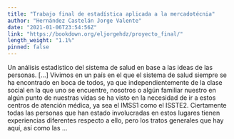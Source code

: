 ```yaml
---
title: "Trabajo final de estadística aplicada a la mercadotécnia"
author: "Hernández Castelán Jorge Valente"
date: "2021-01-06T23:54:56Z"
link: "https://bookdown.org/eljorgehdz/proyecto_final/"
length_weight: "1.1%"
pinned: false
---
```


Un análisis estadístico del sistema de salud en base a las ideas de las personas. [...] Vivimos en un país en el que el sistema de salud siempre se ha encontrado en boca de todos, ya que independientemente de la clase social en la que uno se encuentre, nosotros o algún familiar nuestro en algún punto de nuestras vidas se ha visto en la necesidad de ir a estos centros de atención médica, ya sea el IMSS1 como el ISSTE2. Ciertamente todas las personas que han estado involucradas en estos lugares tienen experiencias diferentes respecto a ello, pero los tratos generales que hay aquí, así como las ...
